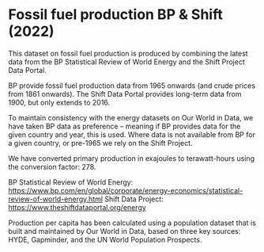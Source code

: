 # Fossil fuel production BP & Shift (2022)

This dataset on fossil fuel production is produced by combining the latest data from the BP Statistical Review of World Energy and the Shift Project Data Portal.

BP provide fossil fuel production data from 1965 onwards (and crude prices from 1861 onwards). The Shift Data Portal provides long-term data from 1900, but only extends to 2016.

To maintain consistency with the energy datasets on Our World in Data, we have taken BP data as preference – meaning if BP provides data for the given country and year, this is used. Where data is not available from BP for a given country, or pre-1965 we rely on the Shift Project.

We have converted primary production in exajoules to terawatt-hours using the conversion factor: 278.

BP Statistical Review of World Energy: https://www.bp.com/en/global/corporate/energy-economics/statistical-review-of-world-energy.html
Shift Data Project: https://www.theshiftdataportal.org/energy

Production per capita has been calculated using a population dataset that is built and maintained by Our World in Data, based on three key sources: HYDE, Gapminder, and the UN World Population Prospects.